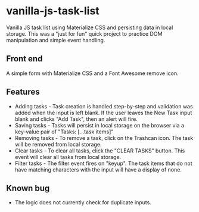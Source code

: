 # vanilla-js-task-list
Vanilla JS task list using Materialize CSS and persisting data in local storage. This was a "just for fun" quick project to practice DOM manipulation and simple event handling. 

## Front end
A simple form with Materialize CSS and a Font Awesome remove icon. 

## Features
- Adding tasks - Task creation is handled step-by-step and validation was added when the input is left blank. If the user leaves the New Task input blank and clicks "Add Task", then an alert will fire.
- Saving tasks - Tasks will persist in local storage on the browser via a key-value pair of "Tasks: [...task items]" 
- Removing tasks - To remove a task, click on the Trashcan icon. The task will be removed from local storage.
- Clear tasks - To clear all tasks, click the "CLEAR TASKS" button. This event will clear all tasks from local storage.
- Filter tasks - The filter event fires on "keyup". The task items that do not have matching characters with the input will have a display of none. 

## Known bug
- The logic does not currently check for duplicate inputs. 
